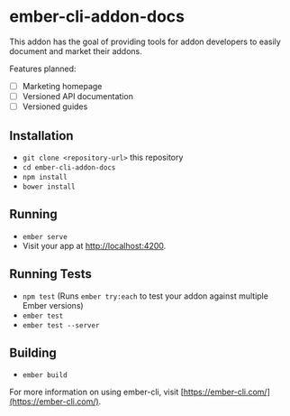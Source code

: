 # ember-cli-addon-docs

This addon has the goal of providing tools for addon developers to easily document and market their addons.

Features planned:

* [ ] Marketing homepage
* [ ] Versioned API documentation
* [ ] Versioned guides

## Installation

* `git clone <repository-url>` this repository
* `cd ember-cli-addon-docs`
* `npm install`
* `bower install`

## Running

* `ember serve`
* Visit your app at [http://localhost:4200](http://localhost:4200).

## Running Tests

* `npm test` (Runs `ember try:each` to test your addon against multiple Ember versions)
* `ember test`
* `ember test --server`

## Building

* `ember build`

For more information on using ember-cli, visit [https://ember-cli.com/](https://ember-cli.com/).
